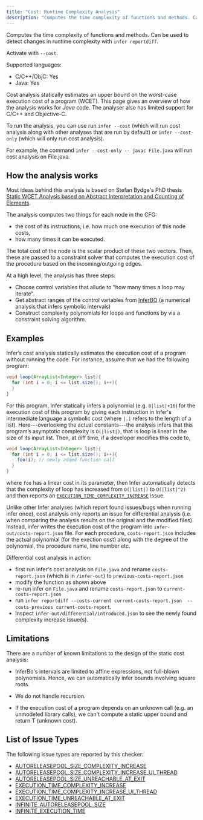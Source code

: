 ```yaml
---
title: "Cost: Runtime Complexity Analysis"
description: "Computes the time complexity of functions and methods. Can be used to detect changes in runtime complexity with `infer reportdiff`."
---
```


Computes the time complexity of functions and methods. Can be used to detect changes in runtime complexity with `infer reportdiff`.

Activate with `--cost`.

Supported languages:
- C/C++/ObjC: Yes
- Java: Yes

Cost analysis statically estimates an upper bound on the worst-case execution cost of a program (WCET). This page gives an overview of how the analysis works for *Java* code. The analyser also has limited support for C/C++ and Objective-C.

To run the analysis, you can use run `infer --cost` (which will run cost analysis along with other
analyses that are run by default) or `infer --cost-only` (which will only run cost analysis).

For example, the command `infer --cost-only -- javac File.java` will run
cost analysis on File.java.


## How the analysis works


Most ideas behind this analysis is based on Stefan Bydge's PhD thesis [Static WCET Analysis based on Abstract Interpretation and Counting of Elements](https://www.semanticscholar.org/paper/Static-WCET-Analysis-Based-on-Abstract-and-Counting-Bygde/ee5157164d497725c1f42dc6c475a59a87c99957).

The analysis computes two things for each node in the CFG:
- the cost of its instructions, i.e. how much one execution of this node costs,
- how many times it can be executed.

The total cost of the node is the scalar product of these two vectors. Then, these are passed to a constraint solver that computes the execution cost of the procedure based on the incoming/outgoing edges.


At a high level, the analysis has three steps:
- Choose control variables that allude to "how many times a loop may iterate".
- Get abstract ranges of the control variables from [InferBO](/docs/next/checker-bufferoverrun) (a numerical analysis that infers symbolic intervals)
- Construct complexity polynomials for loops and functions by via a constraint solving algorithm.



## Examples

Infer’s cost analysis statically estimates the execution cost of a
program without running the code. For instance, assume that we had the
following program:

```java
void loop(ArrayList<Integer> list){
  for (int i = 0; i <= list.size(); i++){
  }
}
```

For this program, Infer statically infers a polynomial (e.g. `8|list|+16`) for the execution cost of this program by giving each instruction in Infer's intermediate language a symbolic cost (where `|.|` refers to the length of a list). Here---overlooking the actual constants---the analysis infers that this program’s asymptotic complexity is `O(|list|)`, that is loop is linear in the size of its input list. Then, at diff time, if a developer modifies this code to,

```java
void loop(ArrayList<Integer> list){
  for (int i = 0; i <= list.size(); i++){
    foo(i); // newly added function call
  }
}
```

where `foo` has a linear cost in its parameter, then Infer automatically detects that the complexity of loop has increased from `O(|list|)` to `O(|list|^2)` and then reports an [`EXECUTION_TIME_COMPLEXITY_INCREASE`](/docs/next/all-issue-types#execution_time_complexity_increase) issue.



Unlike other Infer analyses (which report found issues/bugs when running infer once), cost analysis only reports an issue for differential analysis (i.e. when comparing the analysis results on the original and the modified files). Instead, infer writes the execution cost of the program into `infer-out/costs-report.json` file. For each procedure, `costs-report.json` includes the actual polynomial (for the exection cost) along with the degree of the polynomial, the procedure name, line number etc.

Differential cost analysis in action:
- first run infer's cost analysis on `File.java` and rename `costs-report.json` (which is in `/infer-out`) to `previous-costs-report.json`
- modify the function as shown above
- re-run infer on `File.java` and rename  `costs-report.json` to `current-costs-report.json`
- run `infer reportdiff --costs-current current-costs-report.json  --costs-previous current-costs-report`.
- Inspect `infer-out/differential/introduced.json` to see the newly found complexity increase issue(s).


## Limitations

There are a number of known limitations to the design of the static cost analysis:

- InferBo's intervals are limited to affine expressions, not full-blown polynomials. Hence, we can automatically infer bounds involving square roots.

- We do not handle recursion.

- If the execution cost of a program depends on an unknown call (e.g. an unmodeled library calls), we can't compute a static upper bound and return T (unknown cost).


## List of Issue Types

The following issue types are reported by this checker:
- [AUTORELEASEPOOL_SIZE_COMPLEXITY_INCREASE](/docs/next/all-issue-types#autoreleasepool_size_complexity_increase)
- [AUTORELEASEPOOL_SIZE_COMPLEXITY_INCREASE_UI_THREAD](/docs/next/all-issue-types#autoreleasepool_size_complexity_increase_ui_thread)
- [AUTORELEASEPOOL_SIZE_UNREACHABLE_AT_EXIT](/docs/next/all-issue-types#autoreleasepool_size_unreachable_at_exit)
- [EXECUTION_TIME_COMPLEXITY_INCREASE](/docs/next/all-issue-types#execution_time_complexity_increase)
- [EXECUTION_TIME_COMPLEXITY_INCREASE_UI_THREAD](/docs/next/all-issue-types#execution_time_complexity_increase_ui_thread)
- [EXECUTION_TIME_UNREACHABLE_AT_EXIT](/docs/next/all-issue-types#execution_time_unreachable_at_exit)
- [INFINITE_AUTORELEASEPOOL_SIZE](/docs/next/all-issue-types#infinite_autoreleasepool_size)
- [INFINITE_EXECUTION_TIME](/docs/next/all-issue-types#infinite_execution_time)
